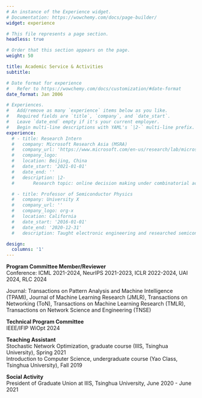 ```yaml
---
# An instance of the Experience widget.
# Documentation: https://wowchemy.com/docs/page-builder/
widget: experience

# This file represents a page section.
headless: true

# Order that this section appears on the page.
weight: 50

title: Academic Service & Activities
subtitle:

# Date format for experience
#   Refer to https://wowchemy.com/docs/customization/#date-format
date_format: Jan 2006

# Experiences.
#   Add/remove as many `experience` items below as you like.
#   Required fields are `title`, `company`, and `date_start`.
#   Leave `date_end` empty if it's your current employer.
#   Begin multi-line descriptions with YAML's `|2-` multi-line prefix.
experience:
  # - title: Research Intern
  #   company: Microsoft Research Asia (MSRA)
  #   company_url: 'https://www.microsoft.com/en-us/research/lab/microsoft-research-asia/'
  #   company_logo: 
  #   location: Beijing, China
  #   date_start: '2021-01-01'
  #   date_end: ''
  #   description: |2-
  #       Research topic: online decision making under combinatorial action space

  # - title: Professor of Semiconductor Physics
  #   company: University X
  #   company_url: ''
  #   company_logo: org-x
  #   location: California
  #   date_start: '2016-01-01'
  #   date_end: '2020-12-31'
  #   description: Taught electronic engineering and researched semiconductor physics.

design:
  columns: '1'
---
```


**Program Committee Member/Reviewer**  
Conference: ICML 2021-2024, NeurIPS 2021-2023, ICLR 2022-2024, UAI 2024, RLC 2024

Journal: Transactions on Pattern Analysis and Machine Intelligence (TPAMI), Journal of Machine Learning Research (JMLR), Transactions on Networking (ToN), Transactions on Machine Learning Research (TMLR), Transactions on Network Science and Engineering (TNSE)

**Technical Program Committee**  
IEEE/IFIP WiOpt 2024

**Teaching Assistant**  
Stochastic Network Optimization, graduate course (IIIS, Tsinghua University), Spring 2021  
Introduction to Computer Science, undergraduate course (Yao Class, Tsinghua University), Fall 2019

**Social Activity**  
President of Graduate Union at IIIS, Tsinghua University, June 2020 - June 2021